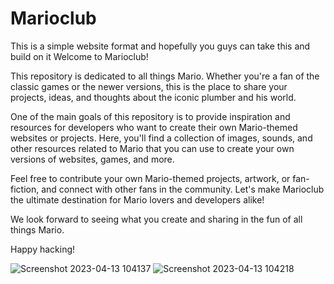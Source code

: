 # Marioclub
This is a simple website format and hopefully you guys can take this and build on it
Welcome to Marioclub!

This repository is dedicated to all things Mario. Whether you're a fan of the classic games or the newer versions, this is the place to share your projects, ideas, and thoughts about the iconic plumber and his world.

One of the main goals of this repository is to provide inspiration and resources for developers who want to create their own Mario-themed websites or projects. Here, you'll find a collection of images, sounds, and other resources related to Mario that you can use to create your own versions of websites, games, and more.

Feel free to contribute your own Mario-themed projects, artwork, or fan-fiction, and connect with other fans in the community. Let's make Marioclub the ultimate destination for Mario lovers and developers alike!

We look forward to seeing what you create and sharing in the fun of all things Mario.

Happy hacking!

![Screenshot 2023-04-13 104137](https://user-images.githubusercontent.com/127002040/231795942-45cb8184-c73f-4be1-8568-d0fcb084dbb0.png)
![Screenshot 2023-04-13 104218](https://user-images.githubusercontent.com/127002040/231795975-be4fc550-c956-4e1a-bf9f-21080119cd5c.png)
